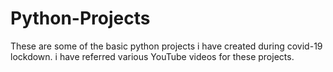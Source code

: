 # Python-Projects
These are some of the basic python projects i have created during covid-19 lockdown. i have referred various YouTube videos for these projects.
